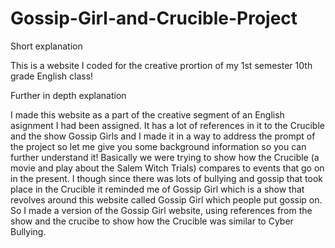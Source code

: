 # Gossip-Girl-and-Crucible-Project
Short explanation 

This is a website I coded for the creative prortion of my 1st semester 10th grade English class! 

Further in depth explanation

I made this website as a part of the creative segment of an English asignment I had been assigned. It has a lot of references in it to the Crucible and the show Gossip Girls and I made it in a way to address the prompt of the project so let me give you some background information so you can further understand it! Basically we were trying to show how the Crucible (a movie and play about the Salem Witch Trials) compares to events that go on in the present. I though since there was lots of bullying and gossip that took place in the Crucible it reminded me of Gossip Girl which is a show that revolves around this website called Gossip Girl which people put gossip on. So I made a version of the Gossip Girl website, using references from the show and the crucibe to show how the Crucible was similar to Cyber Bullying.
